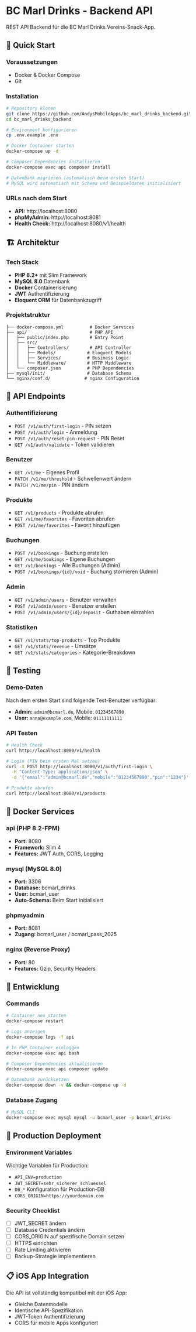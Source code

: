 # BC Marl Drinks - Backend API

REST API Backend für die BC Marl Drinks Vereins-Snack-App.

## 🚀 Quick Start

### Voraussetzungen
- Docker & Docker Compose
- Git

### Installation

```bash
# Repository klonen
git clone https://github.com/AndysMobileApps/bc_marl_drinks_backend.git
cd bc_marl_drinks_backend

# Environment konfigurieren
cp .env.example .env

# Docker Container starten
docker-compose up -d

# Composer Dependencies installieren
docker-compose exec api composer install

# Datenbank migrieren (automatisch beim ersten Start)
# MySQL wird automatisch mit Schema und Beispieldaten initialisiert
```

### URLs nach dem Start
- **API:** http://localhost:8080
- **phpMyAdmin:** http://localhost:8081
- **Health Check:** http://localhost:8080/v1/health

## 🏗️ Architektur

### Tech Stack
- **PHP 8.2+** mit Slim Framework
- **MySQL 8.0** Datenbank
- **Docker** Containerisierung
- **JWT** Authentifizierung
- **Eloquent ORM** für Datenbankzugriff

### Projektstruktur
```
├── docker-compose.yml          # Docker Services
├── api/                        # PHP API
│   ├── public/index.php        # Entry Point
│   ├── src/
│   │   ├── Controllers/        # API Controller
│   │   ├── Models/            # Eloquent Models
│   │   ├── Services/          # Business Logic
│   │   └── Middleware/        # HTTP Middleware
│   └── composer.json          # PHP Dependencies
├── mysql/init/                # Database Schema
└── nginx/conf.d/             # nginx Configuration
```

## 🔑 API Endpoints

### Authentifizierung
- `POST /v1/auth/first-login` - PIN setzen
- `POST /v1/auth/login` - Anmeldung
- `POST /v1/auth/reset-pin-request` - PIN Reset
- `GET /v1/auth/validate` - Token validieren

### Benutzer
- `GET /v1/me` - Eigenes Profil
- `PATCH /v1/me/threshold` - Schwellenwert ändern
- `PATCH /v1/me/pin` - PIN ändern

### Produkte
- `GET /v1/products` - Produkte abrufen
- `GET /v1/me/favorites` - Favoriten abrufen
- `POST /v1/me/favorites` - Favorit hinzufügen

### Buchungen
- `POST /v1/bookings` - Buchung erstellen
- `GET /v1/me/bookings` - Eigene Buchungen
- `GET /v1/bookings` - Alle Buchungen (Admin)
- `POST /v1/bookings/{id}/void` - Buchung stornieren (Admin)

### Admin
- `GET /v1/admin/users` - Benutzer verwalten
- `POST /v1/admin/users` - Benutzer erstellen
- `POST /v1/admin/users/{id}/deposit` - Guthaben einzahlen

### Statistiken
- `GET /v1/stats/top-products` - Top Produkte
- `GET /v1/stats/revenue` - Umsätze
- `GET /v1/stats/categories` - Kategorie-Breakdown

## 🧪 Testing

### Demo-Daten
Nach dem ersten Start sind folgende Test-Benutzer verfügbar:
- **Admin:** `admin@bcmarl.de`, Mobile: `01234567890`
- **User:** `anna@example.com`, Mobile: `01111111111`

### API Testen
```bash
# Health Check
curl http://localhost:8080/v1/health

# Login (PIN beim ersten Mal setzen)
curl -X POST http://localhost:8080/v1/auth/first-login \
  -H "Content-Type: application/json" \
  -d '{"email":"admin@bcmarl.de","mobile":"01234567890","pin":"1234"}'

# Produkte abrufen
curl http://localhost:8080/v1/products
```

## 🐳 Docker Services

### api (PHP 8.2-FPM)
- **Port:** 8080
- **Framework:** Slim 4
- **Features:** JWT Auth, CORS, Logging

### mysql (MySQL 8.0)
- **Port:** 3306
- **Database:** bcmarl_drinks
- **User:** bcmarl_user
- **Auto-Schema:** Beim Start initialisiert

### phpmyadmin
- **Port:** 8081
- **Zugang:** bcmarl_user / bcmarl_pass_2025

### nginx (Reverse Proxy)
- **Port:** 80
- **Features:** Gzip, Security Headers

## 🔧 Entwicklung

### Commands
```bash
# Container neu starten
docker-compose restart

# Logs anzeigen
docker-compose logs -f api

# In PHP Container einloggen
docker-compose exec api bash

# Composer Dependencies aktualisieren
docker-compose exec api composer update

# Datenbank zurücksetzen
docker-compose down -v && docker-compose up -d
```

### Database Zugang
```bash
# MySQL CLI
docker-compose exec mysql mysql -u bcmarl_user -p bcmarl_drinks
```

## 🚀 Production Deployment

### Environment Variables
Wichtige Variablen für Production:
- `API_ENV=production`
- `JWT_SECRET=sehr_sicherer_schluessel`
- `DB_*` Konfiguration für Production-DB
- `CORS_ORIGIN=https://yourdomain.com`

### Security Checklist
- [ ] JWT_SECRET ändern
- [ ] Database Credentials ändern
- [ ] CORS_ORIGIN auf spezifische Domain setzen
- [ ] HTTPS einrichten
- [ ] Rate Limiting aktivieren
- [ ] Backup-Strategie implementieren

## 📋 iOS App Integration

Die API ist vollständig kompatibel mit der iOS App:
- Gleiche Datenmodelle
- Identische API-Spezifikation  
- JWT-Token Authentifizierung
- CORS für mobile Apps konfiguriert


